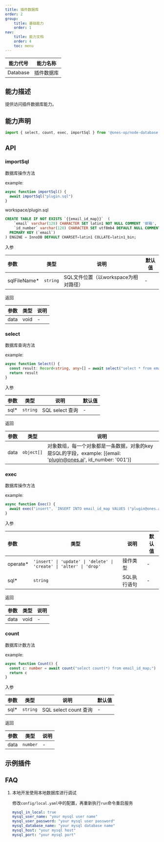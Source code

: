 ```yaml
---
title: 插件数据库
order: 2
group:
    title: 基础能力
    order: 1
nav:
    title: 能力文档
    order: 4
    toc: menu
---
```


| 能力代号 | 能力名称   |
| -------- | ---------- |
| Database | 插件数据库 |

## 能力描述

提供访问插件数据库能力。

## 能力声明

```ts
import { select, count, exec, importSql } from '@ones-op/node-database'
```

## API

### importSql

数据库操作方法

example:

```ts
async function importSql() {
  await importSql("plugin.sql")
}
```

workspace/plugin.sql

```sql
CREATE TABLE IF NOT EXISTS `{{email_id_map}}`  (
    `email` varchar(128) CHARACTER SET latin1 NOT NULL COMMENT '邮箱',
    `id_number` varchar(128) CHARACTER SET utf8mb4 DEFAULT NULL COMMENT '工号',
  PRIMARY KEY (`email`)
) ENGINE = InnoDB DEFAULT CHARSET=latin1 COLLATE=latin1_bin;
```

入参

| 参数         | 类型     | 说明                                 | 默认值 |
| :----------- | -------- | ------------------------------------ | ------ |
| sqlFileName* | `string` | SQL文件位置（以workspace为相对路径） | -      |

返回

| 参数 | 类型 | 说明 |
| ---- | ---- | ---- |
| data | void | -    |

### select

数据库查询方法

example: 

```ts
async function Select() {
  const result: Record<string, any>[] = await select("select * from email_id_map limit 10;")
  return result
}
```

入参

| 参数 | 类型     | 说明            | 默认值 |
| :--- | -------- | --------------- | ------ |
| sql* | `string` | SQL select 查询 | -      |

返回

| 参数 | 类型       | 说明                                                         |
| ---- | ---------- | ------------------------------------------------------------ |
| data | `object[]` | 对象数组，每一个对象都是一条数据，对象的key是SQL的字段，example: [{email: 'plugin@ones.ai', id_number: '001'}] |

### exec

数据库操作方法

example:

```ts
async function Exec() {
  await exec("insert", `INSERT INTO email_id_map VALUES ("plugin@ones.ai", "001");`)
}
```

入参

| 参数     | 类型                                                         | 说明        | 默认值 |
| :------- | ------------------------------------------------------------ | ----------- | ------ |
| operate* | `'insert' \| 'update' \| 'delete' \| 'create' \| 'alter' \| 'drop'` | 操作类型    | -      |
| sql*     | `string`                                                     | SQL执行语句 | -      |

返回

| 参数 | 类型 | 说明 |
| ---- | ---- | ---- |
| data | void | -    |

### count

数据库计数方法

example: 

```ts
async function Count() {
  const c: number = await count("select count(*) from email_id_map;")
  return c
}
```

入参

| 参数 | 类型     | 说明                  | 默认值 |
| :--- | -------- | --------------------- | ------ |
| sql* | `string` | SQL select count 查询 | -      |

返回

| 参数 | 类型     | 说明 |
| ---- | -------- | ---- |
| data | `number` | -    |

## 示例插件

## FAQ

1. 本地开发使用本地数据库进行调试

   修改`config/local.yaml`中的配置，再重新执行`run`命令重启服务

   ```yaml
   mysql_in_local: true
   mysql_user_name: "your mysql user name"
   mysql_user_password: "your mysql user password"
   mysql_database_name: "your mysql database name"
   mysql_host: "your mysql host"
   mysql_port: "your mysql port"
   ```